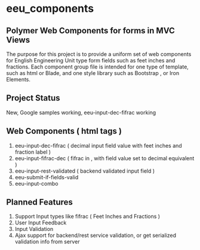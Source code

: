 # eeu_components
## Polymer Web Components for forms in MVC Views 

The purpose for this project is to provide a uniform set of web components for English Engineering Unit type form fields such as feet
 inches and fractions. Each component group file is intended for one type of template, such as html or Blade, and one style library such
 as Bootstrap , or Iron Elements.
 
## Project Status
 New, Google samples working, eeu-input-dec-fifrac working
 
## Web Components ( html tags )
 1. eeu-input-dec-fifrac ( decimal input field value with feet inches and fraction label )
 2. eeu-input-fifrac-dec ( fifrac in , with field value set to decimal equivalent ) 
 3. eeu-input-rest-validated ( backend validated input field )
 4. eeu-submit-if-fields-valid
 5. eeu-input-combo
 
## Planned Features

1. Support Input types like fifrac ( Feet Inches and Fractions )
2. User Input Feedback
3. Input Validation
4. Ajax support for backend/rest service validation, or get serialized validation info from server
 
